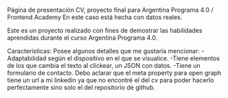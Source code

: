 Página de presentación CV, proyecto final para Argentina Programa 4.0 / Frontend Academy
En este caso está hecha con datos reales.

Este es un proyecto realizado con fines de demostrar las habilidades aprendidas durante el curso Argentina Programa 4.0.

Caracteristicas:
Posee algunos detalles que me gustaría mencionar: 
-Adaptabilidad según el dispositivo en el que se visualice.
-Tiene elementos de los que cambia el texto al clickear, un JSON con datos.
-Tiene un formulario de contacto.
Debo aclarar que el meta property para open graph tiene un url a mi linkedin ya que no encontré el del cv para poder hacerlo perfectamente sino solo el del repositorio de github. 
